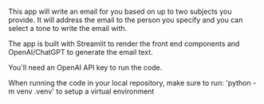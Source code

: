 This app will write an email for you based on up to two subjects you provide. 
It will address the email to the person you specify and you can select a tone to write the email with.

The app is built with Streamlit to render the front end components and OpenAI/ChatGPT to generate the email text. 

You'll need an OpenAI API key to run the code. 

When running the code in your local repository, make sure to run: 'python -m venv .venv' to setup a virtual environment
